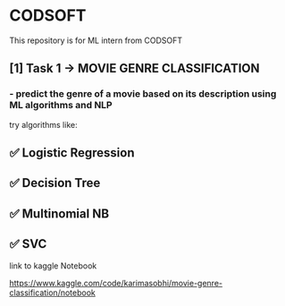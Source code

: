 # CODSOFT
This repository is for ML intern from CODSOFT
## [1] Task 1 -> MOVIE GENRE CLASSIFICATION
### - predict the genre of a movie based on its description using ML algorithms and NLP 

try algorithms like:

## ✅ Logistic Regression

## ✅ Decision Tree

## ✅ Multinomial NB

## ✅ SVC

link to kaggle Notebook

https://www.kaggle.com/code/karimasobhi/movie-genre-classification/notebook
